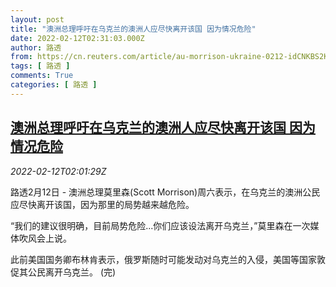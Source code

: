 ```yaml
---
layout: post
title: "澳洲总理呼吁在乌克兰的澳洲人应尽快离开该国 因为情况危险"
date: 2022-02-12T02:31:03.000Z
author: 路透
from: https://cn.reuters.com/article/au-morrison-ukraine-0212-idCNKBS2KH02I
tags: [ 路透 ]
comments: True
categories: [ 路透 ]
---
```

<!--1644633063000-->
[澳洲总理呼吁在乌克兰的澳洲人应尽快离开该国 因为情况危险](https://cn.reuters.com/article/au-morrison-ukraine-0212-idCNKBS2KH02I)
------

<div>
<div><i>2022-02-12T02:01:29Z</i></div><p>路透2月12日 - 澳洲总理莫里森(Scott Morrison)周六表示，在乌克兰的澳洲公民应尽快离开该国，因为那里的局势越来越危险。</p><p>“我们的建议很明确，目前局势危险...你们应该设法离开乌克兰，”莫里森在一次媒体吹风会上说。</p><p>此前美国国务卿布林肯表示，俄罗斯随时可能发动对乌克兰的入侵，美国等国家敦促其公民离开乌克兰。 (完)</p>
</div>

